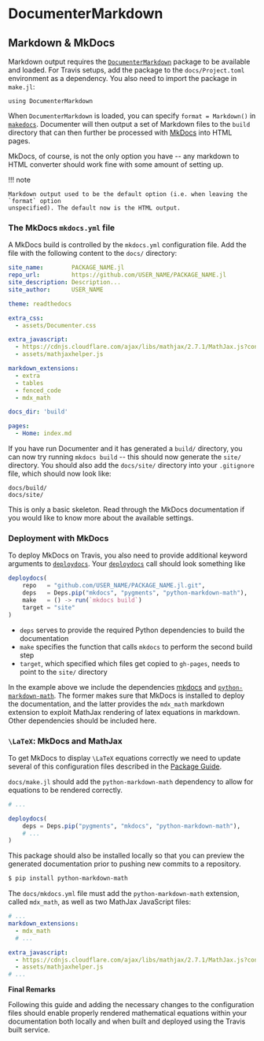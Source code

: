 # DocumenterMarkdown

## Markdown & MkDocs

Markdown output requires the [`DocumenterMarkdown`](https://github.com/JuliaDocs/DocumenterMarkdown.jl)
package to be available and loaded.
For Travis setups, add the package to the `docs/Project.toml` environment as a dependency.
You also need to import the package in `make.jl`:

```
using DocumenterMarkdown
```

When `DocumenterMarkdown` is loaded, you can specify `format = Markdown()` in [`makedocs`](@ref).
Documenter will then output a set of Markdown files to the `build` directory that can then
further be processed with [MkDocs](https://www.mkdocs.org/) into HTML pages.

MkDocs, of course, is not the only option you have -- any markdown to HTML converter should
work fine with some amount of setting up.

!!! note

    Markdown output used to be the default option (i.e. when leaving the `format` option
    unspecified). The default now is the HTML output.

### The MkDocs `mkdocs.yml` file

A MkDocs build is controlled by the `mkdocs.yml` configuration file. Add the file with the
following content to the `docs/` directory:

```yaml
site_name:        PACKAGE_NAME.jl
repo_url:         https://github.com/USER_NAME/PACKAGE_NAME.jl
site_description: Description...
site_author:      USER_NAME

theme: readthedocs

extra_css:
  - assets/Documenter.css

extra_javascript:
  - https://cdnjs.cloudflare.com/ajax/libs/mathjax/2.7.1/MathJax.js?config=TeX-AMS_HTML
  - assets/mathjaxhelper.js

markdown_extensions:
  - extra
  - tables
  - fenced_code
  - mdx_math

docs_dir: 'build'

pages:
  - Home: index.md
```

If you have run Documenter and it has generated a `build/` directory, you can now try running
`mkdocs build` -- this should now generate the `site/` directory.
You should also add the `docs/site/` directory into your `.gitignore` file, which should now
look like:

```
docs/build/
docs/site/
```

This is only a basic skeleton. Read through the MkDocs documentation if you would like to
know more about the available settings.


### Deployment with MkDocs

To deploy MkDocs on Travis, you also need to provide additional keyword arguments to
[`deploydocs`](@ref). Your [`deploydocs`](@ref) call should look something like

```julia
deploydocs(
    repo   = "github.com/USER_NAME/PACKAGE_NAME.jl.git",
    deps   = Deps.pip("mkdocs", "pygments", "python-markdown-math"),
    make   = () -> run(`mkdocs build`)
    target = "site"
)
```

* `deps` serves to provide the required Python dependencies to build the documentation
* `make` specifies the function that calls `mkdocs` to perform the second build step
* `target`, which specified which files get copied to `gh-pages`, needs to point to the
  `site/` directory

In the example above we include the dependencies [mkdocs](https://www.mkdocs.org)
and [`python-markdown-math`](https://github.com/mitya57/python-markdown-math).
The former makes sure that MkDocs is installed to deploy the documentation,
and the latter provides the `mdx_math` markdown extension to exploit MathJax
rendering of latex equations in markdown. Other dependencies should be
included here.


### ``\LaTeX``: MkDocs and MathJax

To get MkDocs to display ``\LaTeX`` equations correctly we need to update several of this
configuration files described in the [Package Guide](@ref).

`docs/make.jl` should add the `python-markdown-math` dependency to allow for equations to
be rendered correctly.

```julia
# ...

deploydocs(
    deps = Deps.pip("pygments", "mkdocs", "python-markdown-math"),
    # ...
)
```

This package should also be installed locally so that you can preview the generated
documentation prior to pushing new commits to a repository.

```sh
$ pip install python-markdown-math
```

The `docs/mkdocs.yml` file must add the `python-markdown-math` extension, called `mdx_math`,
as well as two MathJax JavaScript files:

```yaml
# ...
markdown_extensions:
  - mdx_math
  # ...

extra_javascript:
  - https://cdnjs.cloudflare.com/ajax/libs/mathjax/2.7.1/MathJax.js?config=TeX-AMS_HTML
  - assets/mathjaxhelper.js
# ...
```

**Final Remarks**

Following this guide and adding the necessary changes to the configuration files should
enable properly rendered mathematical equations within your documentation both locally and
when built and deployed using the Travis built service.
